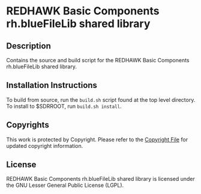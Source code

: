 # REDHAWK Basic Components rh.blueFileLib shared library
 
## Description

Contains the source and build script for the REDHAWK Basic Components rh.blueFileLib shared library.
 
## Installation Instructions

To build from source, run the `build.sh` script found at the top level directory. To install to $SDRROOT, run `build.sh install`.
 
## Copyrights

This work is protected by Copyright. Please refer to the [Copyright File](COPYRIGHT) for updated copyright information.

## License

REDHAWK Basic Components rh.blueFileLib shared library is licensed under the GNU Lesser General Public License (LGPL).


